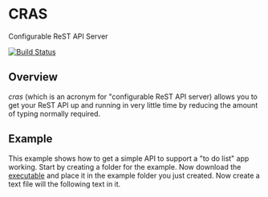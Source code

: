 CRAS
====

Configurable ReST API Server

[![Build Status](https://travis-ci.org/edadma/cras.svg?branch=dev)](https://travis-ci.org/edadma/cras)


Overview
--------

*cras* (which is an acronym for "configurable ReST API server) allows you to get your ReST API up and running in very little time by reducing the amount of typing normally required.


Example
-------

This example shows how to get a simple API to support a "to do list" app working. Start by creating a folder for the example. Now download the [executable](https://dl.bintray.com/edadma/generic/:cras-0.1.jar) and place it in the example folder you just created. Now create a text file will the following text in it.

